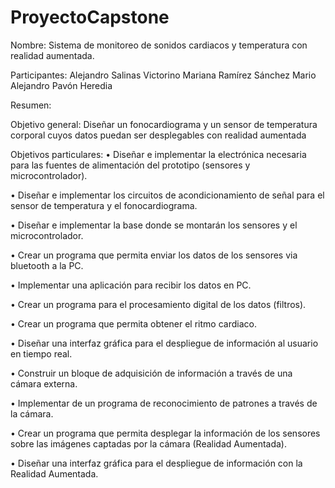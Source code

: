 # ProyectoCapstone

Nombre: Sistema de monitoreo de sonidos cardiacos y temperatura con realidad aumentada.

Participantes:
Alejandro Salinas Victorino
Mariana Ramírez Sánchez
Mario Alejandro Pavón Heredia

Resumen:

Objetivo general: Diseñar un fonocardiograma y un sensor de temperatura corporal cuyos datos puedan ser desplegables con realidad aumentada

Objetivos particulares:
•	Diseñar e implementar la electrónica necesaria para las fuentes de alimentación del prototipo (sensores y microcontrolador).

•	Diseñar e implementar los circuitos de acondicionamiento de señal para el sensor de temperatura y el fonocardiograma. 

•	Diseñar e implementar la base donde se montarán los sensores y el microcontrolador.


•	Crear un programa que permita enviar los datos de los sensores via bluetooth a la PC.

•	Implementar una aplicación para recibir los datos en PC.

•	Crear un programa para el procesamiento digital de los datos (filtros).

•	Crear un programa que permita obtener el ritmo cardiaco.

•	Diseñar una interfaz gráfica para el despliegue de información al usuario en tiempo real.

•	Construir un bloque de adquisición de información a través de una cámara externa.

•	Implementar de un programa de reconocimiento de patrones a través de la cámara.

•	Crear un programa que permita desplegar la información de los sensores sobre las imágenes captadas por la cámara (Realidad Aumentada).

•	Diseñar una interfaz gráfica para el despliegue de información con la Realidad Aumentada.

